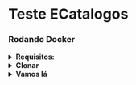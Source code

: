 # Teste ECatalogos

### Rodando Docker

<details>
  <summary><b>Requisitos:</b></summary><br>
  
  - Ter o `Git` instalado em sua máquina;
  - Ter o `docker` instalado e ativado em sua máquina.
  
</details>

<details>
  <summary><b>Clonar</b></summary><br>

Para clonar o repositório usando HTTPS:

```
git clone https://github.com/HiagoBriano/eCatalogos.git
```

Para clonar usando SSH:

```
git clone git@github.com:HiagoBriano/eCatalogos.git
```

</details>

<details>
  <summary><b>Vamos lá</b></summary><br>

Entre na pasta principal:

```
cd eCatalogos
```

Inicie o docker com o comando:

```
docker-compose up -d
```

Abra o link abaixo no navegador de sua preferencia:

```
http://localhost:3000/
```

</details>

</details>

